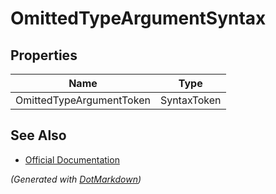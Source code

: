 # OmittedTypeArgumentSyntax

## Properties

| Name                     | Type        |
| ------------------------ | ----------- |
| OmittedTypeArgumentToken | SyntaxToken |

## See Also

* [Official Documentation](https://docs.microsoft.com/en-us/dotnet/api/microsoft.codeanalysis.csharp.syntax.omittedtypeargumentsyntax)


*\(Generated with [DotMarkdown](http://github.com/JosefPihrt/DotMarkdown)\)*